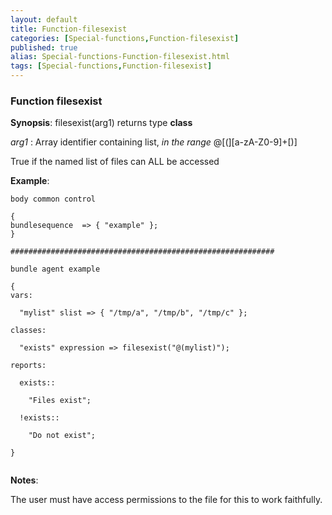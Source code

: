 ```yaml
---
layout: default
title: Function-filesexist
categories: [Special-functions,Function-filesexist]
published: true
alias: Special-functions-Function-filesexist.html
tags: [Special-functions,Function-filesexist]
---
```


### Function filesexist

**Synopsis**: filesexist(arg1) returns type **class**

  
 *arg1* : Array identifier containing list, *in the range*
@[(][a-zA-Z0-9]+[)]   

True if the named list of files can ALL be accessed

**Example**:  
   

~~~~
body common control

{
bundlesequence  => { "example" };
}

###########################################################

bundle agent example

{     
vars:

  "mylist" slist => { "/tmp/a", "/tmp/b", "/tmp/c" };

classes:

  "exists" expression => filesexist("@(mylist)");

reports:

  exists::

    "Files exist";

  !exists::

    "Do not exist";

}


~~~~

**Notes**:  
   

The user must have access permissions to the file for this to work
faithfully.

